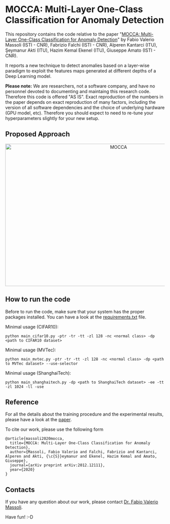 # MOCCA: Multi-Layer One-Class Classification for Anomaly Detection

This repository contains the code relative to the paper "[MOCCA: Multi-Layer One-Class Classification for Anomaly Detection](https://arxiv.org/abs/2012.12111)" by Fabio Valerio Massoli (ISTI - CNR), Fabrizio Falchi (ISTI - CNR), Alperen Kantarci (ITU), Şeymanur Akti (ITU), Hazim Kemal Ekenel (ITU), Giuseppe Amato (ISTI - CNR).

It reports a new technique to detect anomalies based on a layer-wise paradigm to exploit the features maps generated at different depths of a Deep Learning model.

**Please note:** 
We are researchers, not a software company, and have no personnel devoted to documenting and maintaing this research code. Therefore this code is offered "AS IS". Exact reproduction of the numbers in the paper depends on exact reproduction of many factors, including the version of all software dependencies and the choice of underlying hardware (GPU model, etc). Therefore you should expect to need to re-tune your hyperparameters slightly for your new setup.


## Proposed Approach


<p align="center">
<img src="https://github.com/fvmassoli/mocca-anomaly-detection/blob/main/images/mocca.png"  alt="MOCCA" width="700" height="450">
</p>


## How to run the code

Before to run the code, make sure that your system has the proper packages installed. You can have a look at the [requirements.txt](https://github.com/fvmassoli/mocca-anomaly-detection/blob/main/requirements.txt) file.


Minimal usage (CIFAR10):

```
python main_cifar10.py -ptr -tr -tt -zl 128 -nc <normal class> -dp <path to CIFAR10 dataset>
```

Minimal usage (MVTec):

```
python main_mvtec.py -ptr -tr -tt -zl 128 -nc <normal class> -dp <path to MVTec dataset> --use-selector
```

Minimal usage (ShanghaiTech):

```
python main_shanghaitech.py -dp <path to ShanghaiTech dataset> -ee -tt -zl 1024 -ll -use 
```

## Reference
For all the details about the training procedure and the experimental results, please have a look at the [paper](https://arxiv.org/abs/2012.12111).

To cite our work, please use the following form

```
@article{massoli2020mocca,
  title={MOCCA: Multi-Layer One-Class Classification for Anomaly Detection},
  author={Massoli, Fabio Valerio and Falchi, Fabrizio and Kantarci, Alperen and Akti, {\c{S}}eymanur and Ekenel, Hazim Kemal and Amato, Giuseppe},
  journal={arXiv preprint arXiv:2012.12111},
  year={2020}
}
```

## Contacts
If you have any question about our work, please contact [Dr. Fabio Valerio Massoli](mailto:fabio.massoli@isti.cnr.it). 

Have fun! :-D
